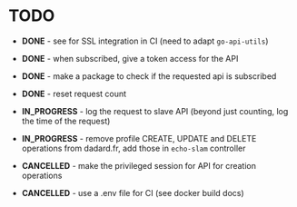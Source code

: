 # TODO

- **DONE** - see for SSL integration in CI (need to adapt `go-api-utils`)
- **DONE** - when subscribed, give a token access for the API
- **DONE** - make a package to check if the requested api is subscribed
- **DONE** - reset request count

- **IN_PROGRESS** - log the request to slave API (beyond just counting, log the time of the request)
- **IN_PROGRESS** - remove profile CREATE, UPDATE and DELETE operations from dadard.fr, add those in `echo-slam` controller

- **CANCELLED** - make the privileged session for API for creation operations
- **CANCELLED** - use a .env file for CI (see docker build docs)


